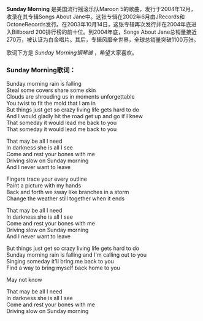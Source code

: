 

**Sunday Morning** 是美国流行摇滚乐队Maroon 5的歌曲，发行于2004年12月，收录在其专辑Songs About
Jane中。这张专辑在2002年6月由JRecords和OctoneRecords发行。在2003年10月14日，这张专辑再次发行并在2004年底进入Billboard
200排行榜的前十位。到2004年底，Songs About
Jane总销量接近270万，被认证为白金唱片。其后，专辑风靡全世界，全球总销量突破1100万张。

歌词下方是 _Sunday Morning钢琴谱_ ，希望大家喜欢。

### Sunday Morning歌词：

Sunday morning rain is falling  
Steal some covers share some skin  
Clouds are shrouding us in moments unforgettable  
You twist to fit the mold that I am in  
But things just get so crazy living life gets hard to do  
And I would gladly hit the road get up and go if I knew  
That someday it would lead me back to you  
That someday it would lead me back to you

That may be all I need  
In darkness she is all I see  
Come and rest your bones with me  
Driving slow on Sunday morning  
And I never want to leave

Fingers trace your every outline  
Paint a picture with my hands  
Back and forth we sway like branches in a storm  
Change the weather still together when it ends

That may be all I need  
In darkness she is all I see  
Come and rest your bones with me  
Driving slow on Sunday morning  
And I never want to leave

But things just get so crazy living life gets hard to do  
Sunday morning rain is falling and I'm calling out to you  
Singing someday it'll bring me back to you  
Find a way to bring myself back home to you

May not know

That may be all I need  
In darkness she is all I see  
Come and rest your bones with me  
Driving slow on Sunday morning

